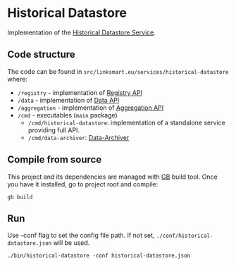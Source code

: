 Historical Datastore
===================

Implementation of the [Historical Datastore Service](https://linksmart.eu/redmine/projects/historical-datastore).

## Code structure

The code can be found in `src/linksmart.eu/services/historical-datastore` where:

* `/registry` - implementation of [Registry API](https://linksmart.eu/redmine/projects/historical-datastore/wiki/Historical_Datastore_API#Registry-API)
* `/data` - implementation of [Data API](https://linksmart.eu/redmine/projects/historical-datastore/wiki/Historical_Datastore_API#Data-API)
* `/aggregation` - implementation of [Aggregation API](https://linksmart.eu/redmine/projects/historical-datastore/wiki/Historical_Datastore_API#Aggregation-API)
* `/cmd` - executables (`main` package)
    - `/cmd/historical-datastore`: implementation of a standalone service providing full API.
    - `/cmd/data-archiver`: [Data-Archiver](https://www.linksmart.eu/redmine/projects/historical-datastore/wiki/Data_Archiver)

## Compile from source
This project and its dependencies are managed with [GB](http://getgb.io/) build tool. Once you have it installed, go to project root and compile:

```
gb build
```

## Run
Use -conf flag to set the config file path. If not set, `./conf/historical-datastore.json` will be used.
```
./bin/historical-datastore -conf historical-datastore.json
```
